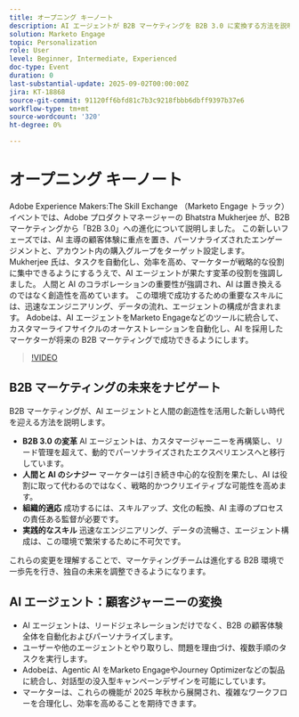 ```yaml
---
title: オープニング キーノート
description: AI エージェントが B2B マーケティングを B2B 3.0 に変換する方法を説明します。Marketo Engageを使用して、効率性、パーソナライゼーション、カスタマージャーニーを高める戦略について説明します。
solution: Marketo Engage
topic: Personalization
role: User
level: Beginner, Intermediate, Experienced
doc-type: Event
duration: 0
last-substantial-update: 2025-09-02T00:00:00Z
jira: KT-18868
source-git-commit: 91120ff6bfd81c7b3c9218fbbb6dbff9397b37e6
workflow-type: tm+mt
source-wordcount: '320'
ht-degree: 0%

---
```



# オープニング キーノート

Adobe Experience Makers:The Skill Exchange （Marketo Engage トラック）イベントでは、Adobe プロダクトマネージャーの Bhatstra Mukherjee が、B2B マーケティングから「B2B 3.0」への進化について説明しました。 この新しいフェーズでは、AI 主導の顧客体験に重点を置き、パーソナライズされたエンゲージメントと、アカウント内の購入グループをターゲット設定します。 Mukherjee 氏は、タスクを自動化し、効率を高め、マーケターが戦略的な役割に集中できるようにするうえで、AI エージェントが果たす変革の役割を強調しました。 人間と AI のコラボレーションの重要性が強調され、AI は置き換えるのではなく創造性を高めています。 この環境で成功するための重要なスキルには、迅速なエンジニアリング、データの流れ、エージェントの構成が含まれます。 Adobeは、AI エージェントをMarketo Engageなどのツールに統合して、カスタマーライフサイクルのオーケストレーションを自動化し、AI を採用したマーケターが将来の B2B マーケティングで成功できるようにします。

>[!VIDEO](https://video.tv.adobe.com/v/3471476/?learn=on&enablevpops&captions=jpn)

## B2B マーケティングの未来をナビゲート

B2B マーケティングが、AI エージェントと人間の創造性を活用した新しい時代を迎える方法を説明します。

* **B2B 3.0 の変革** AI エージェントは、カスタマージャーニーを再構築し、リード管理を超えて、動的でパーソナライズされたエクスペリエンスへと移行しています。
* **人間と AI のシナジー** マーケターは引き続き中心的な役割を果たし、AI は役割に取って代わるのではなく、戦略的かつクリエイティブな可能性を高めます。
* **組織的適応** 成功するには、スキルアップ、文化の転換、AI 主導のプロセスの責任ある監督が必要です。
* **実践的なスキル** 迅速なエンジニアリング、データの流暢さ、エージェント構成は、この環境で繁栄するために不可欠です。

これらの変更を理解することで、マーケティングチームは進化する B2B 環境で一歩先を行き、独自の未来を調整できるようになります。

## AI エージェント：顧客ジャーニーの変換

* AI エージェントは、リードジェネレーションだけでなく、B2B の顧客体験全体を自動化およびパーソナライズします。
* ユーザーや他のエージェントとやり取りし、問題を理由づけ、複数手順のタスクを実行します。
* Adobeは、Agentic AI をMarketo EngageやJourney Optimizerなどの製品に統合し、対話型の没入型キャンペーンデザインを可能にしています。
* マーケターは、これらの機能が 2025 年秋から展開され、複雑なワークフローを合理化し、効率を高めることを期待できます。
